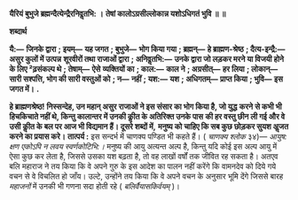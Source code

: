 **यैरियं बुभुजे ब्रह्मन्दैत्येन्द्रैरनिवॢतभि: ।** **तेषां कालोऽग्रसील्लोकान्न यशोऽधिगतं भुवि ॥ ॥** 

**शब्दार्थ** 

**यै:—** **जिनके द्वारा** **; इयम्—** **यह जगत** **; बुभुजे—** **भोग किया गया** **; ब्रह्मन्—** **हे ब्राह्मण-श्रेष्ठ** **; दैत्य-इन्द्रै:—** **असुर कुलों में उत्पन्न** **शूरवीरों तथा राजाओं द्वारा** **; अनिवॢतभि:—** **उनके द्वारा जो लड़कर मरने या विजयी होने के लिए ²ढ़संकल्प थे** **; तेषाम्—** **ऐसे** **व्यक्तियों का** **; काल:—** **काल ने** **; अग्रसीत्—** **हर लिया** **; लोकान्—** **सारी सश्पत्ति, भोग की सारी वस्तुओं को** **; न—** **नहीं** **; यश:—** **यश** **; अधिगतम्—** **प्राप्त किया** **; भुवि—** **इस जगत में।** **.** 

**हे ब्राह्मणश्रेष्ठ! निस्सन्देह, उन महान् असुर राजाओं ने इस संसार का भोग किया है, जो युद्ध** **करने से कभी भी हिचकिचाते नहीं थे, किन्तु कालान्तर में उनकी कीॢत के अतिरिक्त उनके पास** **की हर वस्तु छीन ली गई और वे उसी कीॢत के बल पर आज भी विद्यमान हैं। दूसरे शब्दों में,** **मनुष्य को चाहिए कि सब कुछ छोड़कर सुयश अॢजत करने का प्रयास करे।** **तात्पर्य :** इस सन्दर्भ में चाणक्य पण्डित भी कहते हैं। ( *चाणक्य श्लोक* ३४)— *आयुष: क्षण* *एकोऽपि न लवय स्वर्णकोटिभि:।* मनुष्य की आयु अत्यन्त अल्प है, किन्तु यदि कोई इस अल्प आयु में ऐसा कुछ कर लेता है, जिससे उसका यश बढ़ता है, तो वह लाखों वर्षों तक जीवित रह सकता है। अतएव बलि महाराज ने तय किया कि वे अपने गुरु के इस आदेश का पालन नहीं करेंगे कि वामनदेव को दिये गये वचन से वे विचलित हो जाँय। उल्टे, उन्होंने तय किया कि वे अपने वचन के अनुसार भूमि देंगे जिससे बारह *महाजनों* में उनकी भी गणना सदा होती रहे ( *बलिर्वैयासकिर्वयम्* )।  